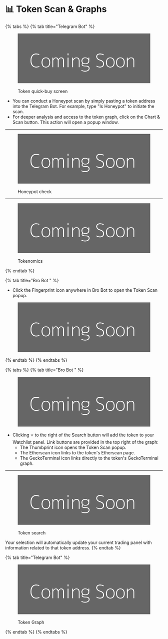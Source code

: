 # 📊 Token Scan & Graphs



{% tabs %}
{% tab title="Telegram Bot" %}
<figure><img src="../.gitbook/assets/fff&#x26;text=Coming+Soon.png" alt=""><figcaption><p>Token quick-buy screen</p></figcaption></figure>

* You can conduct a Honeypot scan by simply pasting a token address into the Telegram Bot. For example, type "Is Honeypot" to initiate the scan.&#x20;
* For deeper analysis and access to the token graph, click on the Chart & Scan button. This action will open a popup window.

***

<figure><img src="../.gitbook/assets/fff&#x26;text=Coming+Soon.png" alt=""><figcaption><p>Honeypot check</p></figcaption></figure>

***

<figure><img src="../.gitbook/assets/fff&#x26;text=Coming+Soon.png" alt=""><figcaption><p>Tokenomics</p></figcaption></figure>
{% endtab %}

{% tab title="Bro Bot " %}
* Click the Fingerprint icon anywhere in Bro Bot  to open the Token Scan popup.

<figure><img src="../.gitbook/assets/fff&#x26;text=Coming+Soon.png" alt=""><figcaption></figcaption></figure>
{% endtab %}
{% endtabs %}



{% tabs %}
{% tab title="Bro Bot " %}
<figure><img src="../.gitbook/assets/fff&#x26;text=Coming+Soon.png" alt=""><figcaption></figcaption></figure>

* Clicking ⭐️ to the right of the Search button will add the token to your Watchlist panel. Link buttons are provided in the top right of the graph:
  * The Thumbprint icon opens the Token Scan popup.
  * The Etherscan icon links to the token's Etherscan page.
  * The GeckoTerminal icon links directly to the token's GeckoTerminal graph.

***

<figure><img src="../.gitbook/assets/fff&#x26;text=Coming+Soon.png" alt=""><figcaption><p>Token search</p></figcaption></figure>

Your selection will automatically update your current trading panel with information related to that token address.
{% endtab %}

{% tab title="Telegram Bot" %}
<figure><img src="../.gitbook/assets/fff&#x26;text=Coming+Soon.png" alt=""><figcaption><p>Token Graph</p></figcaption></figure>
{% endtab %}
{% endtabs %}
